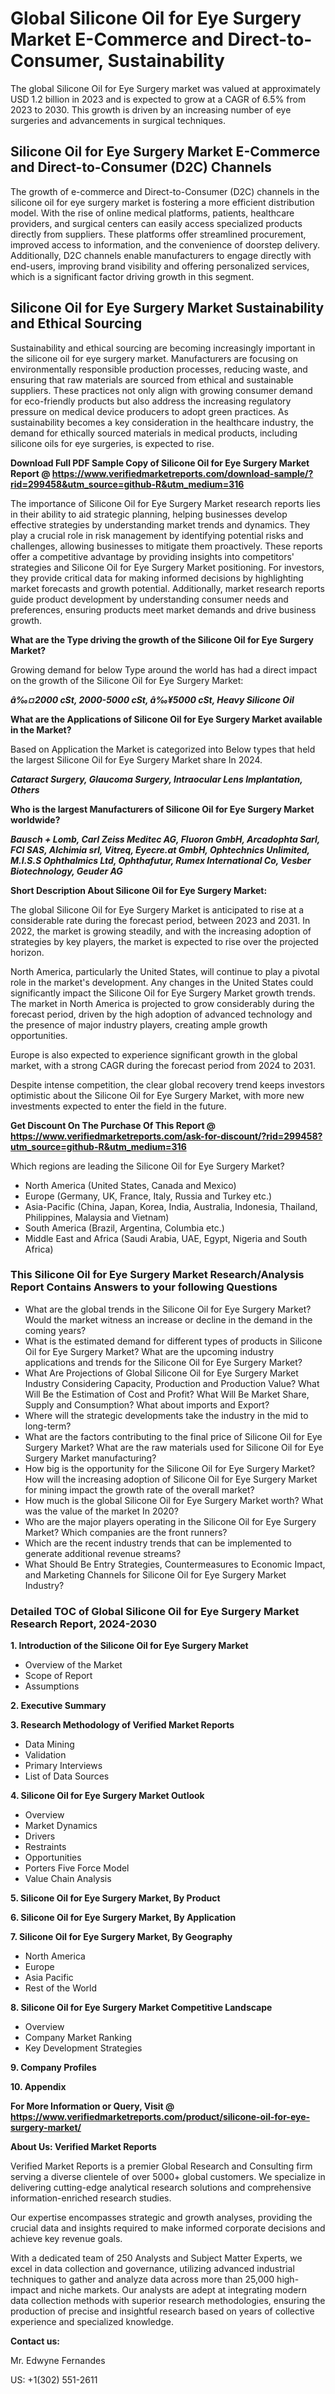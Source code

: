 <h1>Global Silicone Oil for Eye Surgery Market E-Commerce and Direct-to-Consumer, Sustainability</h1><p class=""><p>The global Silicone Oil for Eye Surgery market was valued at approximately USD 1.2 billion in 2023 and is expected to grow at a CAGR of 6.5% from 2023 to 2030. This growth is driven by an increasing number of eye surgeries and advancements in surgical techniques.</p><h2>Silicone Oil for Eye Surgery Market E-Commerce and Direct-to-Consumer (D2C) Channels</h2><p>The growth of e-commerce and Direct-to-Consumer (D2C) channels in the silicone oil for eye surgery market is fostering a more efficient distribution model. With the rise of online medical platforms, patients, healthcare providers, and surgical centers can easily access specialized products directly from suppliers. These platforms offer streamlined procurement, improved access to information, and the convenience of doorstep delivery. Additionally, D2C channels enable manufacturers to engage directly with end-users, improving brand visibility and offering personalized services, which is a significant factor driving growth in this segment.</p><h2>Silicone Oil for Eye Surgery Market Sustainability and Ethical Sourcing</h2><p>Sustainability and ethical sourcing are becoming increasingly important in the silicone oil for eye surgery market. Manufacturers are focusing on environmentally responsible production processes, reducing waste, and ensuring that raw materials are sourced from ethical and sustainable suppliers. These practices not only align with growing consumer demand for eco-friendly products but also address the increasing regulatory pressure on medical device producers to adopt green practices. As sustainability becomes a key consideration in the healthcare industry, the demand for ethically sourced materials in medical products, including silicone oils for eye surgeries, is expected to rise.</p></p><p class=""><strong>Download Full PDF Sample Copy of Silicone Oil for Eye Surgery Market Report @ <a href="https://www.verifiedmarketreports.com/download-sample/?rid=299458&utm_source=github-R&utm_medium=316" target="_blank">https://www.verifiedmarketreports.com/download-sample/?rid=299458&utm_source=github-R&utm_medium=316</a></strong></p><p>The importance of&nbsp;Silicone Oil for Eye Surgery Market research reports lies in their ability to aid strategic planning, helping businesses develop effective strategies by understanding market trends and dynamics. They play a crucial role in risk management by identifying potential risks and challenges, allowing businesses to mitigate them proactively. These reports offer a competitive advantage by providing insights into competitors' strategies and Silicone Oil for Eye Surgery Market positioning. For investors, they provide critical data for making informed decisions by highlighting market forecasts and growth potential. Additionally, market research reports guide product development by understanding consumer needs and preferences, ensuring products meet market demands and drive business growth.</p><p><strong>What are the&nbsp;Type driving the growth of the Silicone Oil for Eye Surgery Market?</strong></p><p id="" class="">Growing demand for below Type around the world has had a direct impact on the growth of the Silicone Oil for Eye Surgery Market:</p><p class=""><em><strong>â‰¤2000 cSt, 2000-5000 cSt, â‰¥5000 cSt, Heavy Silicone Oil</strong></em></p><p class=""><strong>What are the&nbsp;Applications&nbsp;of Silicone Oil for Eye Surgery Market available in the Market?</strong></p><p id="" class="">Based on Application the Market is categorized into Below types that held the largest Silicone Oil for Eye Surgery Market share In 2024.</p><p class=""><em><strong>Cataract Surgery, Glaucoma Surgery, Intraocular Lens Implantation, Others</strong></em></p><p class=""><strong>Who is the largest Manufacturers of Silicone Oil for Eye Surgery Market worldwide?</strong></p><p><em><strong>Bausch + Lomb, Carl Zeiss Meditec AG, Fluoron GmbH, Arcadophta Sarl, FCI SAS, Alchimia srl, Vitreq, Eyecre.at GmbH, Ophtechnics Unlimited, M.I.S.S Ophthalmics Ltd, Ophthafutur, Rumex International Co, Vesber Biotechnology, Geuder AG</strong></em></p><p id="" class=""><strong>Short Description About Silicone Oil for Eye Surgery Market:</strong></p><p>The global Silicone Oil for Eye Surgery Market is anticipated to rise at a considerable rate during the forecast period, between 2023 and 2031. In 2022, the market is growing steadily, and with the increasing adoption of strategies by key players, the market is expected to rise over the projected horizon.</p><p>North America, particularly the United States, will continue to play a pivotal role in the market's development. Any changes in the United States could significantly impact the Silicone Oil for Eye Surgery Market growth trends. The market in North America is projected to grow considerably during the forecast period, driven by the high adoption of advanced technology and the presence of major industry players, creating ample growth opportunities.</p><p>Europe is also expected to experience significant growth in the global market, with a strong CAGR during the forecast period from 2024 to 2031.</p><p>Despite intense competition, the clear global recovery trend keeps investors optimistic about the Silicone Oil for Eye Surgery Market, with more new investments expected to enter the field in the future.</p><p id="" class=""><strong>Get Discount On The Purchase Of This Report @ <a href="https://www.verifiedmarketreports.com/ask-for-discount/?rid=299458?utm_source=github-R&utm_medium=316" target="_blank">https://www.verifiedmarketreports.com/ask-for-discount/?rid=299458?utm_source=github-R&utm_medium=316</a></strong></p><p class="">Which regions are leading the Silicone Oil for Eye Surgery Market?</p><ul><li>North America (United States, Canada and Mexico)</li><li>Europe (Germany, UK, France, Italy, Russia and Turkey etc.)</li><li>Asia-Pacific (China, Japan, Korea, India, Australia, Indonesia, Thailand, Philippines, Malaysia and Vietnam)</li><li>South America (Brazil, Argentina, Columbia etc.)</li><li>Middle East and Africa (Saudi Arabia, UAE, Egypt, Nigeria and South Africa)</li></ul><h3 id="" class="">This Silicone Oil for Eye Surgery Market Research/Analysis Report Contains Answers to your following Questions</h3><ul><li>What are the global trends in the Silicone Oil for Eye Surgery Market? Would the market witness an increase or decline in the demand in the coming years?</li><li>What is the estimated demand for different types of products in Silicone Oil for Eye Surgery Market? What are the upcoming industry applications and trends for the Silicone Oil for Eye Surgery Market?</li><li>What Are Projections of Global Silicone Oil for Eye Surgery Market Industry Considering Capacity, Production and Production Value? What Will Be the Estimation of Cost and Profit? What Will Be Market Share, Supply and Consumption? What about imports and Export?</li><li>Where will the strategic developments take the industry in the mid to long-term?</li><li>What are the factors contributing to the final price of Silicone Oil for Eye Surgery Market? What are the raw materials used for Silicone Oil for Eye Surgery Market manufacturing?</li><li>How big is the opportunity for the Silicone Oil for Eye Surgery Market? How will the increasing adoption of Silicone Oil for Eye Surgery Market for mining impact the growth rate of the overall market?</li><li>How much is the global Silicone Oil for Eye Surgery Market worth? What was the value of the market In 2020?</li><li>Who are the major players operating in the Silicone Oil for Eye Surgery Market? Which companies are the front runners?</li><li>Which are the recent industry trends that can be implemented to generate additional revenue streams?</li><li>What Should Be Entry Strategies, Countermeasures to Economic Impact, and Marketing Channels for Silicone Oil for Eye Surgery Market Industry?</li></ul><h3 id="" class="">Detailed TOC of Global Silicone Oil for Eye Surgery Market Research Report, 2024-2030</h3><p id="" class=""><strong>1. Introduction of the Silicone Oil for Eye Surgery Market</strong></p><ul><li>Overview of the Market</li><li>Scope of Report</li><li>Assumptions</li></ul><p id="" class=""><strong>2. Executive Summary</strong></p><p id="" class=""><strong>3. Research Methodology of Verified Market Reports</strong></p><ul><li>Data Mining</li><li>Validation</li><li>Primary Interviews</li><li>List of Data Sources</li></ul><p id="" class=""><strong>4. Silicone Oil for Eye Surgery Market Outlook</strong></p><ul><li>Overview</li><li>Market Dynamics</li><li>Drivers</li><li>Restraints</li><li>Opportunities</li><li>Porters Five Force Model</li><li>Value Chain Analysis</li></ul><p id="" class=""><strong>5. Silicone Oil for Eye Surgery Market, By Product</strong></p><p id="" class=""><strong>6. Silicone Oil for Eye Surgery Market, By Application</strong></p><p id="" class=""><strong>7. Silicone Oil for Eye Surgery Market, By Geography</strong></p><ul><li>North America</li><li>Europe</li><li>Asia Pacific</li><li>Rest of the World</li></ul><p id="" class=""><strong>8. Silicone Oil for Eye Surgery Market Competitive Landscape</strong></p><ul><li>Overview</li><li>Company Market Ranking</li><li>Key Development Strategies</li></ul><p id="" class=""><strong>9. Company Profiles</strong></p><p id="" class=""><strong>10. Appendix</strong></p><p id="" class=""><strong>For More Information or Query, Visit @ <a href="https://www.verifiedmarketreports.com/product/silicone-oil-for-eye-surgery-market/" target="_blank">https://www.verifiedmarketreports.com/product/silicone-oil-for-eye-surgery-market/</a></strong></p><p id="" class=""><strong>About Us: Verified Market Reports</strong></p><p id="" class="">Verified Market Reports is a premier Global Research and Consulting firm serving a diverse clientele of over 5000+ global customers. We specialize in delivering cutting-edge analytical research solutions and comprehensive information-enriched research studies.</p><p id="" class="">Our expertise encompasses strategic and growth analyses, providing the crucial data and insights required to make informed corporate decisions and achieve key revenue goals.</p><p id="" class="">With a dedicated team of 250 Analysts and Subject Matter Experts, we excel in data collection and governance, utilizing advanced industrial techniques to gather and analyze data across more than 25,000 high-impact and niche markets. Our analysts are adept at integrating modern data collection methods with superior research methodologies, ensuring the production of precise and insightful research based on years of collective experience and specialized knowledge.</p><p id="" class=""><strong>Contact us:</strong></p><p id="" class="">Mr. Edwyne Fernandes</p><p id="" class="">US: +1(302) 551-2611</p>